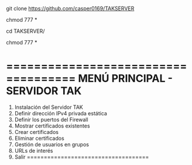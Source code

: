 git clone https://github.com/casper0169/TAKSERVER

chmod 777 * 

cd TAKSERVER/

chmod 777 *

====================================
       MENÚ PRINCIPAL - SERVIDOR TAK
====================================
1. Instalación del Servidor TAK
2. Definir dirección IPv4 privada estática
3. Definir los puertos del Firewall
4. Mostrar certificados existentes
5. Crear certificados
6. Eliminar certificados
7. Gestión de usuarios en grupos
8. URLs de interés
9. Salir
====================================
